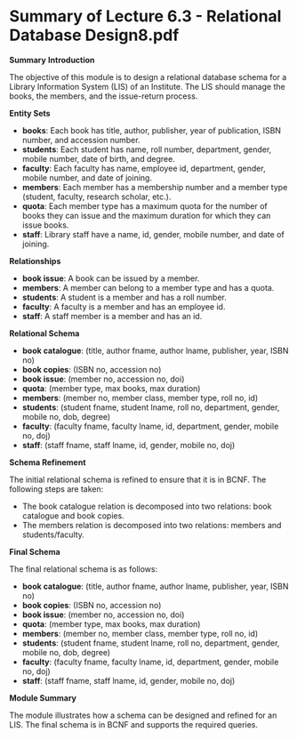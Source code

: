 #  Summary of Lecture 6.3 - Relational Database Design8.pdf 
**Summary**
**Introduction**

The objective of this module is to design a relational database schema for a Library Information System (LIS) of an Institute. The LIS should manage the books, the members, and the issue-return process.

**Entity Sets**

* **books**: Each book has title, author, publisher, year of publication, ISBN number, and accession number.
* **students**: Each student has name, roll number, department, gender, mobile number, date of birth, and degree.
* **faculty**: Each faculty has name, employee id, department, gender, mobile number, and date of joining.
* **members**: Each member has a membership number and a member type (student, faculty, research scholar, etc.).
* **quota**: Each member type has a maximum quota for the number of books they can issue and the maximum duration for which they can issue books.
* **staff**: Library staff have a name, id, gender, mobile number, and date of joining.

**Relationships**

* **book issue**: A book can be issued by a member.
* **members**: A member can belong to a member type and has a quota.
* **students**: A student is a member and has a roll number.
* **faculty**: A faculty is a member and has an employee id.
* **staff**: A staff member is a member and has an id.

**Relational Schema**

* **book catalogue**: (title, author fname, author lname, publisher, year, ISBN no)
* **book copies**: (ISBN no, accession no)
* **book issue**: (member no, accession no, doi)
* **quota**: (member type, max books, max duration)
* **members**: (member no, member class, member type, roll no, id)
* **students**: (student fname, student lname, roll no, department, gender, mobile no, dob, degree)
* **faculty**: (faculty fname, faculty lname, id, department, gender, mobile no, doj)
* **staff**: (staff fname, staff lname, id, gender, mobile no, doj)

**Schema Refinement**

The initial relational schema is refined to ensure that it is in BCNF. The following steps are taken:

* The book catalogue relation is decomposed into two relations: book catalogue and book copies.
* The members relation is decomposed into two relations: members and students/faculty.

**Final Schema**

The final relational schema is as follows:

* **book catalogue**: (title, author fname, author lname, publisher, year, ISBN no)
* **book copies**: (ISBN no, accession no)
* **book issue**: (member no, accession no, doi)
* **quota**: (member type, max books, max duration)
* **members**: (member no, member class, member type, roll no, id)
* **students**: (student fname, student lname, roll no, department, gender, mobile no, dob, degree)
* **faculty**: (faculty fname, faculty lname, id, department, gender, mobile no, doj)
* **staff**: (staff fname, staff lname, id, gender, mobile no, doj)

**Module Summary**

The module illustrates how a schema can be designed and refined for an LIS. The final schema is in BCNF and supports the required queries.

